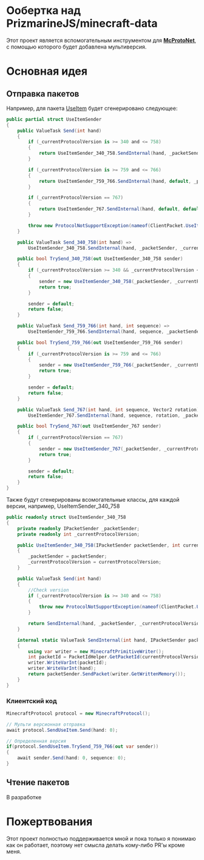 ﻿# Ообертка над PrizmarineJS/minecraft-data

Этот проект является вспомогательным инструментом для **[McProtoNet](https://github.com/Titlehhhh/McProtoNet)**, с помощью которого будет добавлена мультиверсия.


# Основная идея

## Отправка пакетов

Например, для пакета [UseItem](https://minecraft.wiki/w/Minecraft_Wiki:Projects/wiki.vg_merge/Protocol#Use_Item) будет сгенерировано следующее:

```csharp
public partial struct UseItemSender
{
    public ValueTask Send(int hand)
    {
        if (_currentProtocolVersion is >= 340 and <= 758)
        {
            return UseItemSender_340_758.SendInternal(hand, _packetSender, _currentProtocolVersion);
        }

        if (_currentProtocolVersion is >= 759 and <= 766)
        {
            return UseItemSender_759_766.SendInternal(hand, default, _packetSender, _currentProtocolVersion);
        }

        if (_currentProtocolVersion == 767)
        {
            return UseItemSender_767.SendInternal(hand, default, default, _packetSender, _currentProtocolVersion);
        }

        throw new ProtocolNotSupportException(nameof(ClientPacket.UseItem), _currentProtocolVersion);
    }

    public ValueTask Send_340_758(int hand) =>
        UseItemSender_340_758.SendInternal(hand, _packetSender, _currentProtocolVersion);

    public bool TrySend_340_758(out UseItemSender_340_758 sender)
    {
        if (_currentProtocolVersion >= 340 && _currentProtocolVersion <= 758)
        {
            sender = new UseItemSender_340_758(_packetSender, _currentProtocolVersion);
            return true;
        }

        sender = default;
        return false;
    }

    public ValueTask Send_759_766(int hand, int sequence) =>
        UseItemSender_759_766.SendInternal(hand, sequence, _packetSender, _currentProtocolVersion);

    public bool TrySend_759_766(out UseItemSender_759_766 sender)
    {
        if (_currentProtocolVersion is >= 759 and <= 766)
        {
            sender = new UseItemSender_759_766(_packetSender, _currentProtocolVersion);
            return true;
        }

        sender = default;
        return false;
    }

    public ValueTask Send_767(int hand, int sequence, Vector2 rotation) =>
        UseItemSender_767.SendInternal(hand, sequence, rotation, _packetSender, _currentProtocolVersion);

    public bool TrySend_767(out UseItemSender_767 sender)
    {
        if (_currentProtocolVersion == 767)
        {
            sender = new UseItemSender_767(_packetSender, _currentProtocolVersion);
            return true;
        }

        sender = default;
        return false;
    }
}
```
Также будут сгенерированы всомогательные классы, для каждой версии, например, UseItemSender_340_758

```csharp
public readonly struct UseItemSender_340_758
{
    private readonly IPacketSender _packetSender;
    private readonly int _currentProtocolVersion;

    public UseItemSender_340_758(IPacketSender packetSender, int currentProtocolVersion)
    {
        _packetSender = packetSender;
        _currentProtocolVersion = currentProtocolVersion;
    }

    public ValueTask Send(int hand)
    {
        //Check version
        if (_currentProtocolVersion is >= 340 and <= 758)
        {
            throw new ProtocolNotSupportException(nameof(ClientPacket.UseItem), _currentProtocolVersion);
        }

        return SendInternal(hand, _packetSender, _currentProtocolVersion);
    }

    internal static ValueTask SendInternal(int hand, IPacketSender packetSender, int currentProtocolVersion)
    {
        using var writer = new MinecraftPrimitiveWriter();
        int packetId = PacketIdHelper.GetPacketId(currentProtocolVersion, ClientPacket.UseItem);
        writer.WriteVarInt(packetId);
        writer.WriteVarInt(hand);
        return packetSender.SendPacket(writer.GetWrittenMemory());
    }
}
```
### Клиентский код

```csharp
MinecraftProtocol protocol = new MinecraftProtocol();

// Мульти версионная отправка
await protocol.SendUseItem.Send(hand: 0);

// Определенная версия
if(protocol.SendUseItem.TrySend_759_766(out var sender))
{
    await sender.Send(hand: 0, sequence: 0);
}
```

## Чтение пакетов

В разработке

# Пожертвования

Этот проект полностью поддерживается мной и пока только я понимаю как он работает, поэтому нет смысла делать кому-либо PR'ы кроме меня.